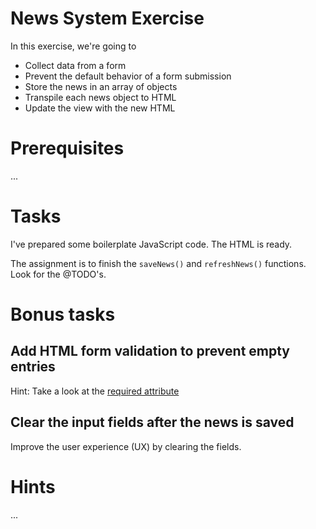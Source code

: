 # News System Exercise

In this exercise, we're going to 

- Collect data from a form
- Prevent the default behavior of a form submission
- Store the news in an array of objects
- Transpile each news object to HTML
- Update the view with the new HTML

# Prerequisites
...

# Tasks

I've prepared some boilerplate JavaScript code. The HTML is ready. 

The assignment is to finish the `saveNews()` and `refreshNews()` functions. Look for the @TODO's. 


# Bonus tasks

 ## Add HTML form validation to prevent empty entries
 Hint: Take a look at the [required attribute](https://www.w3schools.com/html/html_form_attributes.asp)

 ## Clear the input fields after the news is saved
 Improve the user experience (UX) by clearing the fields.



# Hints
...